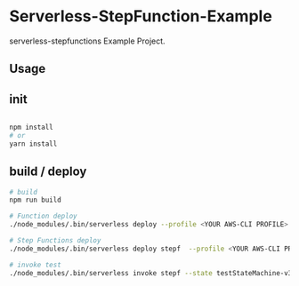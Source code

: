 # Serverless-StepFunction-Example
serverless-stepfunctions Example Project.

## Usage

## init
```bash

npm install 
# or 
yarn install

```
## build / deploy
```bash
# build
npm run build

# Function deploy
./node_modules/.bin/serverless deploy --profile <YOUR AWS-CLI PROFILE>

# Step Functions deploy
./node_modules/.bin/serverless deploy stepf  --profile <YOUR AWS-CLI PROFILE>

# invoke test
./node_modules/.bin/serverless invoke stepf --state testStateMachine-v3 --profile  <YOUR AWS-CLI PROFILE>

```

